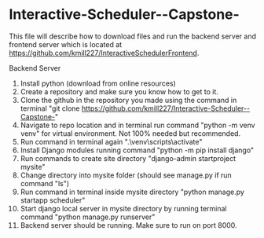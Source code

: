 # Interactive-Scheduler--Capstone-

This file will describe how to download files and run the backend server and frontend server 
which is located at https://github.com/kmill227/InteractiveSchedulerFrontend.

Backend Server
1. Install python (download from online resources)
2. Create a repository and make sure you know how to get to it.
3. Clone the github in the repository you made using the command in terminal "git clone https://github.com/kmill227/Interactive-Scheduler--Capstone-"
4. Navigate to repo location and in terminal run command "python -m venv venv" for virtual environment. Not 100% needed but recommended.
5. Run command in terminal again ".\\venv\scripts\activate"
6. Install Django modules running command "python -m pip install django"
7. Run commands to create site directory "django-admin startproject mysite"
8. Change directory into mysite folder (should see manage.py if run command "ls")
9. Run command in terminal inside mysite directory "python manage.py startapp scheduler"
10. Start django local server in mysite directory by running terminal command "python manage.py runserver"
11. Backend server should be running. Make sure to run on port 8000.
